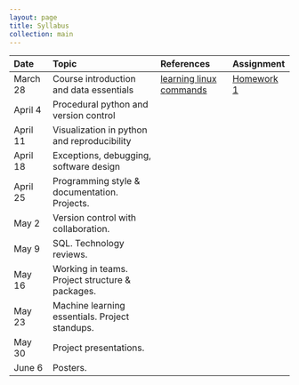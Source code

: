 ```yaml
---
layout: page
title: Syllabus
collection: main
---
```


| Date    | Topic                                          | References       | Assignment |
|:--------|:-----------------------------------------------|:-----------------|:-----------|
|March 28 | Course introduction and data essentials        | [learning linux commands](http://linuxcommand.org/lc3_learning_the_shell.php) | [Homework 1](https://classroom.github.com/assignment-invitations/8b23042c9edadbe4e37f7fc0e3307e82) |
|April  4 | Procedural python and version control          |                  |            |
|April 11 | Visualization in python and reproducibility    |                  |            |
|April 18 | Exceptions, debugging, software design         |                  |            |
|April 25 | Programming style & documentation. Projects.   |                  |            |
|May    2 | Version control with collaboration.            |                  |            |
|May    9 | SQL. Technology reviews.                       |                  |            |
|May   16 | Working in teams. Project structure & packages.|                  |            |
|May   23 | Machine learning essentials. Project standups. |                  |            |
|May   30 | Project presentations.                         |                  |            |
|June   6 | Posters.                                       |                  |            |
